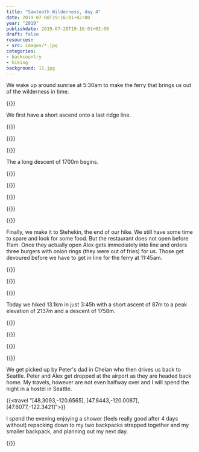 ```yaml
---
title: "Sawtooth Wilderness, day 4"
date: 2019-07-08T19:16:01+02:00
year: "2019"
publishdate: 2019-07-28T19:16:01+02:00
draft: false
resources:
- src: images/*.jpg
categories:
- backcountry
- hiking
background: 11.jpg
---
```


We wake up around sunrise at 5:30am to make the ferry that brings us out of the
wilderness in time.

<!--more-->
{{<rimg src="3.jpg" caption="Packing up for the last time">}}

We first have a short ascend onto a last ridge line.

{{<rimg src="1.jpg" alt="On top of the last ridge line">}}

{{<rimg src="4.jpg" alt="On top of the last ridge line">}}

{{<rimg src="5.jpg" alt="On top of the last ridge line">}}

The a long descent of 1700m begins.

{{<rimg src="7.jpg" caption="Taking off layers">}}

{{<rimg src="9.jpg" caption="Lake Chelan">}}

{{<rimg src="10.jpg" caption="A deer on our trail">}}

{{<rimg src="11.jpg" caption="Lake Chelan getting closer">}}

{{<rimg src="12.jpg" caption="We find some thimble berries that Peter points out to us. I did not know this type of berry before. They are related to raspberries.">}}

Finally, we make it to Stehekin, the end of our hike. We still have some time to
spare and look for some food. But the restaurant does not open before 11am. Once
they actually open Alex gets immediately into line and orders three burgers with
onion rings (they were out of fries) for us. Those get devoured before we have
to get in line for the ferry at 11:45am.

{{<rimg src="13.jpg" caption="Stehekin is also a restocking point for Pacific Crest Trail (PCT) hikers. You actually can see someone sorting out their food under the deck on the left side.">}}

{{<rimg src="14.jpg" alt="Lake Chelan">}}

{{<rimg src="15.jpg" caption="The ferry termial">}}

Today we hiked 13.1km in just 3:45h with a short ascent of 87m to a peak
elevation of 2137m and a descent of 1758m.

{{<gpxTrack src="20190708.gpx">}}

{{<rimg src="17.jpg" caption="The ferry">}}

{{<rimg src="16.jpg" caption="Leaving the ferry in Chelan">}}

{{<rimg src="18.jpg" caption="Loading the luggage into the car">}}

We get picked up by Peter's dad in Chelan who then drives us back to Seattle.
Peter and Alex get dropped at the airport as they are headed back home. My
travels, however are not even halfway over and I will spend the night in
a hostel in Seattle.

{{<travel "[48.3093,-120.6565], [47.8443,-120.0087], [47.6077,-122.3421]">}}

I spend the evening enjoying a shower (feels really good after 4 days without)
repacking down to my two backpacks strapped together and my smaller backpack,
and planning out my next day.

{{<nextday>}}
